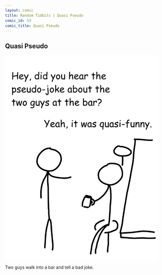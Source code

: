 ```yaml
---
layout: comic
title: Random Tidbits | Quasi Pseudo
comic_id: 53
comic_title: Quasi Pseudo
---
```


## Quasi Pseudo

<img id="img53" src="/assets/images/53.png">

Two guys walk into a bar and tell a bad joke.
